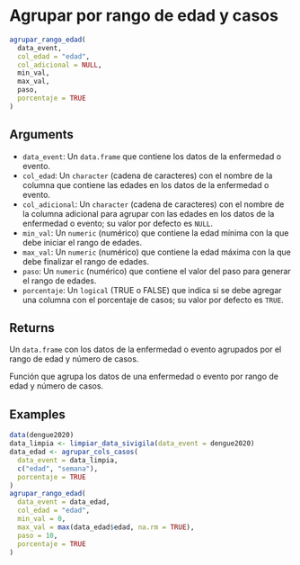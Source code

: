 # Agrupar por rango de edad y casos

```r
agrupar_rango_edad(
  data_event,
  col_edad = "edad",
  col_adicional = NULL,
  min_val,
  max_val,
  paso,
  porcentaje = TRUE
)
```

## Arguments

- `data_event`: Un `data.frame` que contiene los datos de la enfermedad o evento.
- `col_edad`: Un `character` (cadena de caracteres) con el nombre de la columna que contiene las edades en los datos de la enfermedad o evento.
- `col_adicional`: Un `character` (cadena de caracteres) con el nombre de la columna adicional para agrupar con las edades en los datos de la enfermedad o evento; su valor por defecto es `NULL`.
- `min_val`: Un `numeric` (numérico) que contiene la edad mínima con la que debe iniciar el rango de edades.
- `max_val`: Un `numeric` (numérico) que contiene la edad máxima con la que debe finalizar el rango de edades.
- `paso`: Un `numeric` (numérico) que contiene el valor del paso para generar el rango de edades.
- `porcentaje`: Un `logical` (TRUE o FALSE) que indica si se debe agregar una columna con el porcentaje de casos; su valor por defecto es `TRUE`.

## Returns

Un `data.frame` con los datos de la enfermedad o evento agrupados por el rango de edad y número de casos.

Función que agrupa los datos de una enfermedad o evento por rango de edad y número de casos.

## Examples

```r
data(dengue2020)
data_limpia <- limpiar_data_sivigila(data_event = dengue2020)
data_edad <- agrupar_cols_casos(
  data_event = data_limpia,
  c("edad", "semana"),
  porcentaje = TRUE
)
agrupar_rango_edad(
  data_event = data_edad,
  col_edad = "edad",
  min_val = 0,
  max_val = max(data_edad$edad, na.rm = TRUE),
  paso = 10,
  porcentaje = TRUE
)
```
